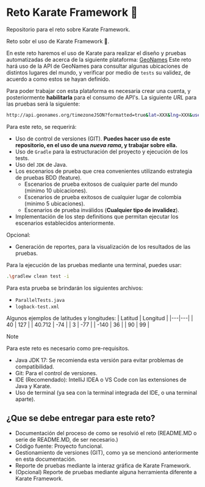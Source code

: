# Reto Karate Framework 🥋
Repositorio para el reto sobre Karate Framework.

Reto sobr el uso de Karate Framework 🥋.

En este reto haremos el uso de Karate para realizar el diseño y pruebas automatizadas de acerca de la siguiente plataforma: [GeoNames](http://api.geonames.org/)
Este reto hará uso de la API de GeoNames para consultar algunas ubicaciones de distintos lugares del mundo, y verificar por medio de `tests` su validez, de acuerdo a como estos se hayan definido.

Para poder trabajar con esta plataforma es necesaria crear una cuenta, y posteriormente **habilitarla** para el consumo de API's.
La siguiente *URL* para las pruebas será la siguiente:

```bash
http://api.geonames.org/timezoneJSON?formatted=true&lat=XXX&lng=XXX&username=YOURUSERNAME
```

Para este reto, se requerirá:
- Uso de control de versiones (GIT). **Puedes hacer uso de este repositorio, en el uso de una *nueva rama*, y trabajar sobre ella.**
- Uso de `Gradle` para la estructuración del proyecto y ejecución de los tests.
- Uso del `JDK` de Java.
- Los escenarios de prueba que crea convenientes utilizando estrategia de pruebas BDD (feature).
  - Escenarios de prueba exitosos de cualquier parte del mundo (minimo 10 ubicaciones).
  - Escenarios de prueba exitosos de cualquier lugar de colombia (minimo 5 ubicaciones).
  - Escenarios de prueba inválidos (**Cualquier tipo de invalidez**).
- Implementación de los step definitions que permitan ejecutar los escenarios establecidos anteriormente.

Opcional:
- Generación de reportes, para la visualización de los resultados de las pruebas.

Para la ejecución de las pruebas mediante una terminal, puedes usar:

```bash
.\gradlew clean test -i
```

Para esta prueba se brindarán los siguientes archivos:

- `ParallelTests.java`
- `logback-test.xml`

Algunos ejemplos de latitudes y longitudes:
| Latitud | Longitud |
|---|---|
| 40 | 127 |
| 40.712 | -74 |
| 3 | -77 |
| -140 | 36 |
| 90 | 99 |

> [!NOTE]
> Para este reto es necesario como pre-requisitos.
> - Java JDK 17: Se recomienda esta versión para evitar problemas de compatibilidad.
> - Git: Para el control de versiones.
> - IDE (Recomendado): IntelliJ IDEA o VS Code con las extensiones de Java y Karate.
> - Uso de terminal (ya sea con la terminal integrada del IDE, o una terminal aparte).

## ¿Que se debe entregar para este reto?
- Documentación del proceso de como se resolvió el reto (README.MD o serie de README.MD, de ser necesario.)
- Código fuente: Proyecto funcional.
- Gestionamiento de versiones (GIT), como ya se mencionó anteriormente en esta documentación.
- Reporte de pruebas mediante la interaz gráfica de Karate Framework.
- (Opcional) Reporte de pruebas mediante alguna herramienta diferente a Karate Framework.
